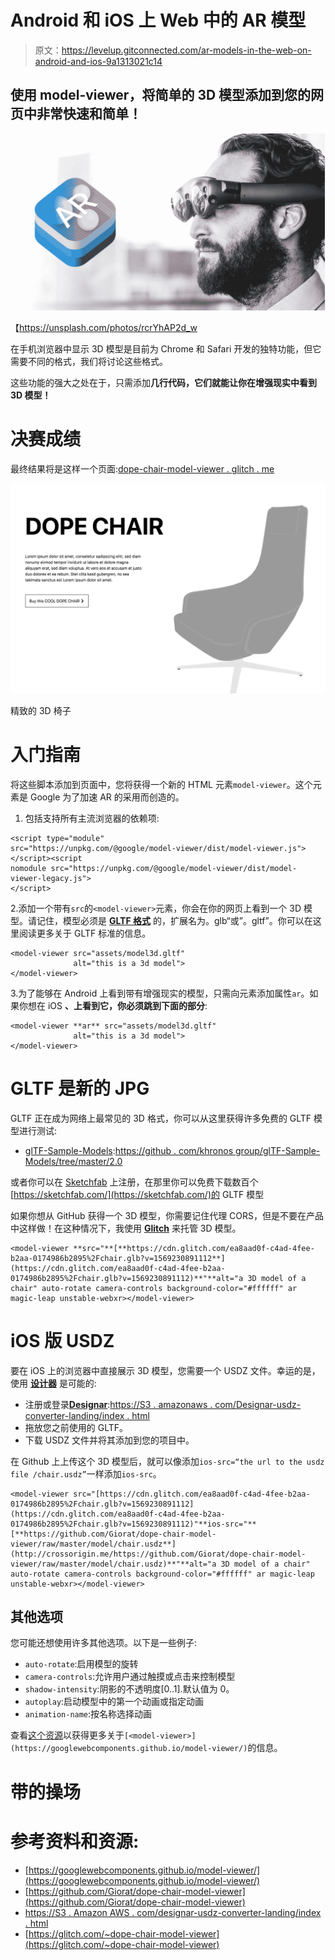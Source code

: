 # Android 和 iOS 上 Web 中的 AR 模型

> 原文：<https://levelup.gitconnected.com/ar-models-in-the-web-on-android-and-ios-9a1313021c14>

## 使用 model-viewer，将简单的 3D 模型添加到您的网页中非常快速和简单！

![](img/2683c62aa7443d0cd97ddaae6125e5f2.png)

【https://unsplash.com/photos/rcrYhAP2d_w 

在手机浏览器中显示 3D 模型是目前为 Chrome 和 Safari 开发的独特功能，但它需要不同的格式，我们将讨论这些格式。

这些功能的强大之处在于，只需添加**几行代码，它们就能让你在增强现实中看到 3D 模型！**

# 决赛成绩

最终结果将是这样一个页面:[dope-chair-model-viewer . glitch . me](https://dope-chair-model-viewer.glitch.me/)

[![](img/a6399ea69ded75234938d92a0f71aa39.png)](https://dope-chair-model-viewer.glitch.me/)

精致的 3D 椅子

# 入门指南

将这些脚本添加到页面中，您将获得一个新的 HTML 元素`model-viewer`。这个元素是 Google 为了加速 AR 的采用而创造的。

1.  包括支持所有主流浏览器的依赖项:

```
<script type="module"
src="https://unpkg.com/@google/model-viewer/dist/model-viewer.js"></script><script 
nomodule src="https://unpkg.com/@google/model-viewer/dist/model-viewer-legacy.js">
</script>
```

2.添加一个带有`src`的`<model-viewer>`元素，你会在你的网页上看到一个 3D 模型。请记住，模型必须是 [**GLTF 格式**](https://www.khronos.org/gltf/) 的，扩展名为。glb“或”。gltf”。你可以在这里阅读更多关于 GLTF 标准的信息。

```
<model-viewer src="assets/model3d.gltf" 
              alt="this is a 3d model">
</model-viewer>
```

3.为了能够在 Android 上看到带有增强现实的模型，只需向元素添加属性`ar`。如果你想在 iOS **、**上看到它，你必须跳到下面的**部分**:

```
<model-viewer **ar** src="assets/model3d.gltf"
              alt="this is a 3d model">
</model-viewer>
```

# GLTF 是新的 JPG

GLTF 正在成为网络上最常见的 3D 格式，你可以从这里获得许多免费的 GLTF 模型进行测试:

*   [glTF-Sample-Models](https://github.com/KhronosGroup/glTF-Sample-Models/tree/master/2.0):[https://github . com/khronos group/glTF-Sample-Models/tree/master/2.0](https://github.com/KhronosGroup/glTF-Sample-Models/tree/master/2.0)

或者你可以在 [Sketchfab](https://sketchfab.com/) 上注册，在那里你可以免费下载数百个[https://sketchfab.com/](https://sketchfab.com/)的 GLTF 模型

如果你想从 GitHub 获得一个 3D 模型，你需要记住代理 CORS，但是不要在产品中这样做！在这种情况下，我使用 [**Glitch**](https://glitch.com/) 来托管 3D 模型。

```
<model-viewer **src="**[**https://cdn.glitch.com/ea8aad0f-c4ad-4fee-b2aa-0174986b2895%2Fchair.glb?v=1569230891112**](https://cdn.glitch.com/ea8aad0f-c4ad-4fee-b2aa-0174986b2895%2Fchair.glb?v=1569230891112)**"**alt="a 3D model of a chair" auto-rotate camera-controls background-color="#ffffff" ar magic-leap unstable-webxr></model-viewer>
```

# iOS 版 USDZ

要在 iOS 上的浏览器中直接展示 3D 模型，您需要一个 USDZ 文件。幸运的是，使用 [**设计器**](https://s3.amazonaws.com/designar-usdz-converter-landing) 是可能的:

*   注册或登录[**Designar**](https://s3.amazonaws.com/designar-usdz-converter-landing/index.html):[https://S3 . amazonaws . com/Designar-usdz-converter-landing/index . html](https://s3.amazonaws.com/designar-usdz-converter-landing/index.html)
*   拖放您之前使用的 GLTF。
*   下载 USDZ 文件并将其添加到您的项目中。

在 Github 上上传这个 3D 模型后，就可以像添加`ios-src=“the url to the usdz file /chair.usdz”`一样添加`ios-src`。

```
<model-viewer src="[https://cdn.glitch.com/ea8aad0f-c4ad-4fee-b2aa-0174986b2895%2Fchair.glb?v=1569230891112](https://cdn.glitch.com/ea8aad0f-c4ad-4fee-b2aa-0174986b2895%2Fchair.glb?v=1569230891112)"**ios-src="**[**https://github.com/Giorat/dope-chair-model-viewer/raw/master/model/chair.usdz**](http://crossorigin.me/https://github.com/Giorat/dope-chair-model-viewer/raw/master/model/chair.usdz)**"**alt="a 3D model of a chair" auto-rotate camera-controls background-color="#ffffff" ar magic-leap unstable-webxr></model-viewer>
```

## 其他选项

您可能还想使用许多其他选项。以下是一些例子:

*   `auto-rotate`:启用模型的旋转
*   `camera-controls`:允许用户通过触摸或点击来控制模型
*   `shadow-intensity`:阴影的不透明度[0..1].默认值为 0。
*   `autoplay`:启动模型中的第一个动画或指定动画
*   `animation-name`:按名称选择动画

查看[这个资源](https://googlewebcomponents.github.io/model-viewer/)以获得更多关于`[<model-viewer>](https://googlewebcomponents.github.io/model-viewer/)`的信息。

# 带<model-viewer>的操场</model-viewer>

# 参考资料和资源:

*   [https://googlewebcomponents.github.io/model-viewer/](https://googlewebcomponents.github.io/model-viewer/)
*   [https://github.com/Giorat/dope-chair-model-viewer](https://github.com/Giorat/dope-chair-model-viewer)
*   [https://S3 . Amazon AWS . com/designar-usdz-converter-landing/index . html](https://s3.amazonaws.com/designar-usdz-converter-landing/index.html)
*   [https://glitch.com/~dope-chair-model-viewer](https://glitch.com/~dope-chair-model-viewer)